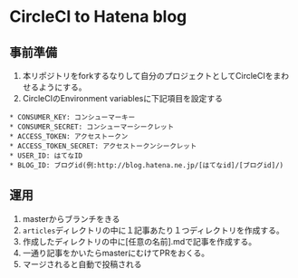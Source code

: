 # CircleCI to Hatena blog

## 事前準備
1. 本リポジトリをforkするなりして自分のプロジェクトとしてCircleCIをまわせるようにする。
2. CircleCIのEnvironment variablesに下記項目を設定する

```
* CONSUMER_KEY: コンシューマーキー
* CONSUMER_SECRET: コンシューマーシークレット
* ACCESS_TOKEN: アクセストークン
* ACCESS_TOKEN_SECRET: アクセストークンシークレット
* USER_ID: はてなID
* BLOG_ID: ブログid(例:http://blog.hatena.ne.jp/[はてなid]/[ブログid]/) 
```

## 運用
1. masterからブランチをきる
2. `articles`ディレクトリの中に１記事あたり１つディレクトリを作成する。
3. 作成したディレクトリの中に[任意の名前].mdで記事を作成する。
4. 一通り記事をかいたらmasterにむけてPRをおくる。
5. マージされると自動で投稿される
